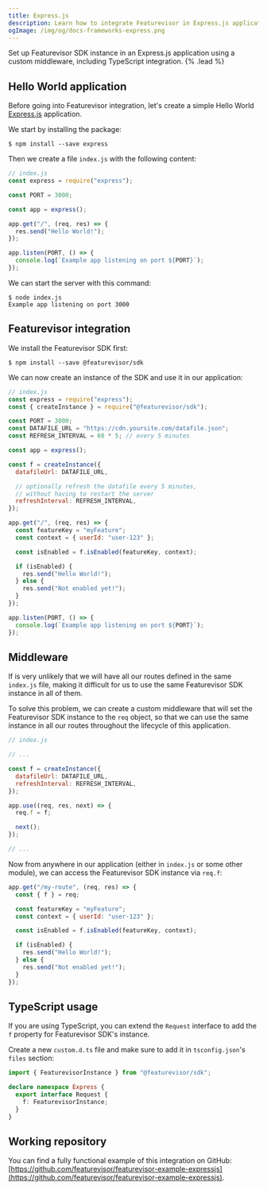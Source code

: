```yaml
---
title: Express.js
description: Learn how to integrate Featurevisor in Express.js applications
ogImage: /img/og/docs-frameworks-express.png
---
```


Set up Featurevisor SDK instance in an Express.js application using a custom middleware, including TypeScript integration. {% .lead %}

## Hello World application

Before going into Featurevisor integration, let's create a simple Hello World [Express.js](https://expressjs.com/) application.

We start by installing the package:

```
$ npm install --save express
```

Then we create a file `index.js` with the following content:

```js
// index.js
const express = require("express");

const PORT = 3000;

const app = express();

app.get("/", (req, res) => {
  res.send("Hello World!");
});

app.listen(PORT, () => {
  console.log(`Example app listening on port ${PORT}`);
});
```

We can start the server with this command:

```
$ node index.js
Example app listening on port 3000
```

## Featurevisor integration

We install the Featurevisor SDK first:

```
$ npm install --save @featurevisor/sdk
```

We can now create an instance of the SDK and use it in our application:

```js
// index.js
const express = require("express");
const { createInstance } = require("@featurevisor/sdk");

const PORT = 3000;
const DATAFILE_URL = "https://cdn.yoursite.com/datafile.json";
const REFRESH_INTERVAL = 60 * 5; // every 5 minutes

const app = express();

const f = createInstance({
  datafileUrl: DATAFILE_URL,

  // optionally refresh the datafile every 5 minutes,
  // without having to restart the server
  refreshInterval: REFRESH_INTERVAL,
});

app.get("/", (req, res) => {
  const featureKey = "myFeature";
  const context = { userId: "user-123" };

  const isEnabled = f.isEnabled(featureKey, context);

  if (isEnabled) {
    res.send("Hello World!");
  } else {
    res.send("Not enabled yet!");
  }
});

app.listen(PORT, () => {
  console.log(`Example app listening on port ${PORT}`);
});
```

## Middleware

If is very unlikely that we will have all our routes defined in the same `index.js` file, making it difficult for us to use the same Featurevisor SDK instance in all of them.

To solve this problem, we can create a custom middleware that will set the Featurevisor SDK instance to the `req` object, so that we can use the same instance in all our routes throughout the lifecycle of this application.

```js
// index.js

// ...

const f = createInstance({
  datafileUrl: DATAFILE_URL,
  refreshInterval: REFRESH_INTERVAL,
});

app.use((req, res, next) => {
  req.f = f;

  next();
});

// ...
```

Now from anywhere in our application (either in `index.js` or some other module), we can access the Featurevisor SDK instance via `req.f`:

```js
app.get("/my-route", (req, res) => {
  const { f } = req;

  const featureKey = "myFeature";
  const context = { userId: "user-123" };

  const isEnabled = f.isEnabled(featureKey, context);

  if (isEnabled) {
    res.send("Hello World!");
  } else {
    res.send("Not enabled yet!");
  }
});
```

## TypeScript usage

If you are using TypeScript, you can extend the `Request` interface to add the `f` property for Featurevisor SDK's instance.

Create a new `custom.d.ts` file and make sure to add it in `tsconfig.json`'s `files` section:

```ts
import { FeaturevisorInstance } from "@featurevisor/sdk";

declare namespace Express {
  export interface Request {
    f: FeaturevisorInstance;
  }
}
```

## Working repository

You can find a fully functional example of this integration on GitHub: [https://github.com/featurevisor/featurevisor-example-expressjs](https://github.com/featurevisor/featurevisor-example-expressjs).
